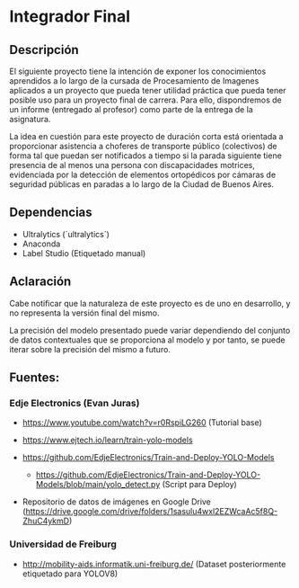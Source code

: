 # Integrador Final
## Descripción
El siguiente proyecto tiene la intención de exponer los conocimientos aprendidos a lo largo de la cursada de Procesamiento de Imagenes aplicados a un proyecto que pueda tener utilidad práctica que pueda tener posible uso para un proyecto final de carrera. Para ello, dispondremos de un informe (entregado al profesor) como parte de la entrega de la asignatura.

La idea en cuestión para este proyecto de duración corta está orientada a proporcionar asistencia a choferes de transporte público (colectivos) de forma tal que puedan ser notificados a tiempo si la parada siguiente tiene presencia de al menos una persona con discapacidades motrices, evidenciada por la detección de elementos ortopédicos por cámaras de seguridad públicas en paradas a lo largo de la Ciudad de Buenos Aires.

## Dependencias
* Ultralytics (´ultralytics´)
* Anaconda
* Label Studio (Etiquetado manual)

## Aclaración
Cabe notificar que la naturaleza de este proyecto es de uno en desarrollo, y no representa la versión final del mismo.

La precisión del modelo presentado puede variar dependiendo del conjunto de datos contextuales que se proporciona al modelo y por tanto, se puede iterar sobre la precisión del mismo a futuro.

## Fuentes:
### Edje Electronics (Evan Juras)

* https://www.youtube.com/watch?v=r0RspiLG260 (Tutorial base)

* https://www.ejtech.io/learn/train-yolo-models

* https://github.com/EdjeElectronics/Train-and-Deploy-YOLO-Models

  * https://github.com/EdjeElectronics/Train-and-Deploy-YOLO-Models/blob/main/yolo_detect.py (Script para Deploy)

* Repositorio de datos de imágenes en Google Drive (https://drive.google.com/drive/folders/1sasulu4wxl2EZWcaAc5f8Q-ZhuC4ykmD)

### Universidad de Freiburg

* http://mobility-aids.informatik.uni-freiburg.de/ (Dataset posteriormente etiquetado para YOLOV8)

